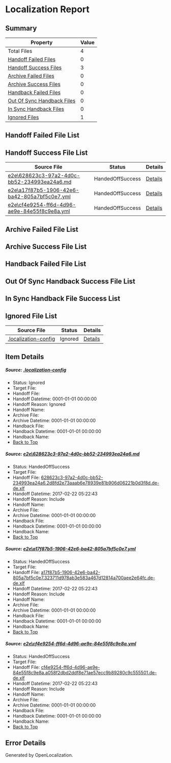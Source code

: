 # <a name='report-top'></a> Localization Report

## Summary
 Property | Value 
 -------- | ----- 
 Total Files | 4
[ Handoff Failed Files ](#handoff-failed-list)| 0
[ Handoff Success Files ](#handoff-success-list)| 3
[ Archive Failed Files ](#archive-failed-list)| 0
[ Archive Success Files ](#archive-success-list)| 0
[ Handback Failed Files ](#handback-failed-list)| 0
[ Out Of Sync Handback Files ](#outofsync-handback-success-list)| 0
[ In Sync Handback Files ](#insync-handback-success-list)| 0
[ Ignored Files ](#ignored-list)| 1

## <a name='handoff-failed-list'></a> Handoff Failed File List

## <a name='handoff-success-list'></a> Handoff Success File List
 Source File | Status | Details 
 ----------- | ------ | ------- 
 [e2e\628623c3-97a2-4d0c-bb52-234993ea24a6.md](https://github.com/OpenLocalizationTestOrg/ol-test4/blob/383b46e5e256a46fa84685add5c4a0323e6ae176/e2e/628623c3-97a2-4d0c-bb52-234993ea24a6.md) | HandedOffSuccess | [Details](#8bfbf63280998513d30ccb63bb97d932c6347f821)
 [e2e\a17f87b5-1906-42e6-ba42-805a7bf5c0e7.yml](https://github.com/OpenLocalizationTestOrg/ol-test4/blob/383b46e5e256a46fa84685add5c4a0323e6ae176/e2e/a17f87b5-1906-42e6-ba42-805a7bf5c0e7.yml) | HandedOffSuccess | [Details](#9f1b5d1294e73f5e97448c14f783f05c6fa787062)
 [e2e\cf4e9254-ff6d-4d96-ae9e-84e55f8c9e8a.yml](https://github.com/OpenLocalizationTestOrg/ol-test4/blob/383b46e5e256a46fa84685add5c4a0323e6ae176/e2e/cf4e9254-ff6d-4d96-ae9e-84e55f8c9e8a.yml) | HandedOffSuccess | [Details](#e15f3d790a730a4072190700bbec0ddcbfd739c93)

## <a name='archive-failed-list'></a> Archive Failed File List

## <a name='archive-success-list'></a> Archive Success File List

## <a name='handback-failed-list'></a> Handback Failed File List

## <a name='outofsync-handback-success-list'></a> Out Of Sync Handback Success File List

## <a name='insync-handback-success-list'></a> In Sync Handback File Success List

## <a name='ignored-list'></a> Ignored File List
 Source File | Status | Details 
 ----------- | ------ | ------- 
 [.localization-config](https://github.com/OpenLocalizationTestOrg/ol-test4/blob/383b46e5e256a46fa84685add5c4a0323e6ae176/.localization-config) | Ignored | [Details](#cb0632cf59c1387fc1742bfb9fa3c47f87e2e5c90)

## Item Details
##### <a name='cb0632cf59c1387fc1742bfb9fa3c47f87e2e5c90'></a> Source: [.localization-config](https://github.com/OpenLocalizationTestOrg/ol-test4/blob/383b46e5e256a46fa84685add5c4a0323e6ae176/.localization-config)
* Status: Ignored
* Target File: 
* Handoff File: 
* Handoff Datetime: 0001-01-01 00:00:00
* Handoff Reason: Ignored
* Handoff Name: 
* Archive File: 
* Archive Datetime: 0001-01-01 00:00:00
* Handback File: 
* Handback Datetime: 0001-01-01 00:00:00
* Handback Name: 
* [Back to Top](#report-top)

##### <a name='8bfbf63280998513d30ccb63bb97d932c6347f821'></a> Source: [e2e\628623c3-97a2-4d0c-bb52-234993ea24a6.md](https://github.com/OpenLocalizationTestOrg/ol-test4/blob/383b46e5e256a46fa84685add5c4a0323e6ae176/e2e/628623c3-97a2-4d0c-bb52-234993ea24a6.md)
* Status: HandedOffSuccess
* Target File: 
* Handoff File: [628623c3-97a2-4d0c-bb52-234993ea24a6.2d8fd2e73aaab6e78939e81b906d06221b0d3f8d.de-de.xlf](https://github.com/OpenLocalizationTestOrg/ol-test4-handoff/blob/d1f7d8b0945957c382b500c212d72b5e1666b160/ol-handoff/OpenLocalizationTestOrg/ol-test4-dede/xinjiang/ht/628623c3-97a2-4d0c-bb52-234993ea24a6.2d8fd2e73aaab6e78939e81b906d06221b0d3f8d.de-de.xlf)
* Handoff Datetime: 2017-02-22 05:22:43
* Handoff Reason: Include
* Handoff Name: 
* Archive File: 
* Archive Datetime: 0001-01-01 00:00:00
* Handback File: 
* Handback Datetime: 0001-01-01 00:00:00
* Handback Name: 
* [Back to Top](#report-top)

##### <a name='9f1b5d1294e73f5e97448c14f783f05c6fa787062'></a> Source: [e2e\a17f87b5-1906-42e6-ba42-805a7bf5c0e7.yml](https://github.com/OpenLocalizationTestOrg/ol-test4/blob/383b46e5e256a46fa84685add5c4a0323e6ae176/e2e/a17f87b5-1906-42e6-ba42-805a7bf5c0e7.yml)
* Status: HandedOffSuccess
* Target File: 
* Handoff File: [a17f87b5-1906-42e6-ba42-805a7bf5c0e7.323711d978ab3e583a467d12814a700aee2e64fc.de-de.xlf](https://github.com/OpenLocalizationTestOrg/ol-test4-handoff/blob/d1f7d8b0945957c382b500c212d72b5e1666b160/ol-handoff/OpenLocalizationTestOrg/ol-test4-dede/xinjiang/ht/a17f87b5-1906-42e6-ba42-805a7bf5c0e7.323711d978ab3e583a467d12814a700aee2e64fc.de-de.xlf)
* Handoff Datetime: 2017-02-22 05:22:43
* Handoff Reason: Include
* Handoff Name: 
* Archive File: 
* Archive Datetime: 0001-01-01 00:00:00
* Handback File: 
* Handback Datetime: 0001-01-01 00:00:00
* Handback Name: 
* [Back to Top](#report-top)

##### <a name='e15f3d790a730a4072190700bbec0ddcbfd739c93'></a> Source: [e2e\cf4e9254-ff6d-4d96-ae9e-84e55f8c9e8a.yml](https://github.com/OpenLocalizationTestOrg/ol-test4/blob/383b46e5e256a46fa84685add5c4a0323e6ae176/e2e/cf4e9254-ff6d-4d96-ae9e-84e55f8c9e8a.yml)
* Status: HandedOffSuccess
* Target File: 
* Handoff File: [cf4e9254-ff6d-4d96-ae9e-84e55f8c9e8a.a058f2dbd2ddf8e71ae57ecc9b89280c9c555501.de-de.xlf](https://github.com/OpenLocalizationTestOrg/ol-test4-handoff/blob/d1f7d8b0945957c382b500c212d72b5e1666b160/ol-handoff/OpenLocalizationTestOrg/ol-test4-dede/xinjiang/ht/cf4e9254-ff6d-4d96-ae9e-84e55f8c9e8a.a058f2dbd2ddf8e71ae57ecc9b89280c9c555501.de-de.xlf)
* Handoff Datetime: 2017-02-22 05:22:43
* Handoff Reason: Include
* Handoff Name: 
* Archive File: 
* Archive Datetime: 0001-01-01 00:00:00
* Handback File: 
* Handback Datetime: 0001-01-01 00:00:00
* Handback Name: 
* [Back to Top](#report-top)


## Error Details

Generated by OpenLocalization.
